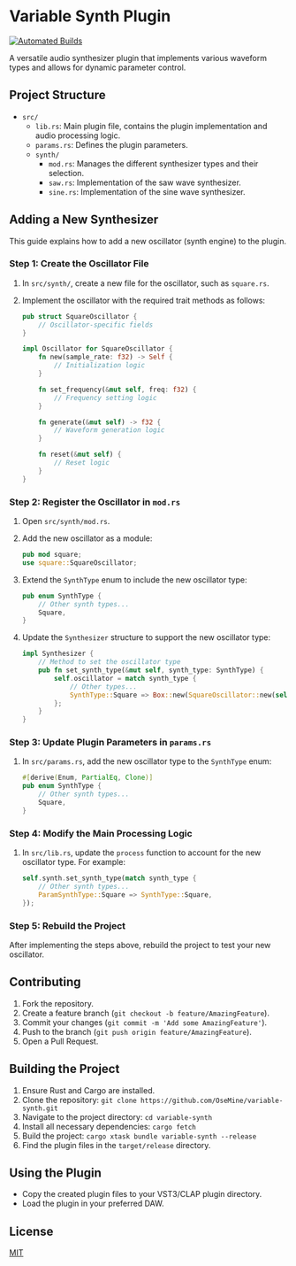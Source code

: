 # Variable Synth Plugin
[![Automated Builds](https://github.com/OseMine/variable-synth/actions/workflows/build.yml/badge.svg)](https://github.com/OseMine/variable-synth/actions/workflows/build.yml)

A versatile audio synthesizer plugin that implements various waveform types and allows for dynamic parameter control.

## Project Structure

- `src/`
  - `lib.rs`: Main plugin file, contains the plugin implementation and audio processing logic.
  - `params.rs`: Defines the plugin parameters.
  - `synth/`
    - `mod.rs`: Manages the different synthesizer types and their selection.
    - `saw.rs`: Implementation of the saw wave synthesizer.
    - `sine.rs`: Implementation of the sine wave synthesizer.

## Adding a New Synthesizer

This guide explains how to add a new oscillator (synth engine) to the plugin.

### Step 1: Create the Oscillator File

1. In `src/synth/`, create a new file for the oscillator, such as `square.rs`.
2. Implement the oscillator with the required trait methods as follows:

   ```rust
   pub struct SquareOscillator {
       // Oscillator-specific fields
   }

   impl Oscillator for SquareOscillator {
       fn new(sample_rate: f32) -> Self {
           // Initialization logic
       }

       fn set_frequency(&mut self, freq: f32) {
           // Frequency setting logic
       }

       fn generate(&mut self) -> f32 {
           // Waveform generation logic
       }

       fn reset(&mut self) {
           // Reset logic
       }
   }
   ```

### Step 2: Register the Oscillator in `mod.rs`

1. Open `src/synth/mod.rs`.
2. Add the new oscillator as a module:

   ```rust
   pub mod square;
   use square::SquareOscillator;
   ```

3. Extend the `SynthType` enum to include the new oscillator type:

   ```rust
   pub enum SynthType {
       // Other synth types...
       Square,
   }
   ```

4. Update the `Synthesizer` structure to support the new oscillator type:

   ```rust
   impl Synthesizer {
       // Method to set the oscillator type
       pub fn set_synth_type(&mut self, synth_type: SynthType) {
           self.oscillator = match synth_type {
               // Other types...
               SynthType::Square => Box::new(SquareOscillator::new(self.sample_rate)),
           };
       }
   }
   ```

### Step 3: Update Plugin Parameters in `params.rs`

1. In `src/params.rs`, add the new oscillator type to the `SynthType` enum:

   ```rust
   #[derive(Enum, PartialEq, Clone)]
   pub enum SynthType {
       // Other synth types...
       Square,
   }
   ```

### Step 4: Modify the Main Processing Logic

1. In `src/lib.rs`, update the `process` function to account for the new oscillator type. For example:

   ```rust
   self.synth.set_synth_type(match synth_type {
       // Other synth types...
       ParamSynthType::Square => SynthType::Square,
   });
   ```

### Step 5: Rebuild the Project

After implementing the steps above, rebuild the project to test your new oscillator.

## Contributing

1. Fork the repository.
2. Create a feature branch (`git checkout -b feature/AmazingFeature`).
3. Commit your changes (`git commit -m 'Add some AmazingFeature'`).
4. Push to the branch (`git push origin feature/AmazingFeature`).
5. Open a Pull Request.

## Building the Project

1. Ensure Rust and Cargo are installed.
2. Clone the repository: `git clone https://github.com/OseMine/variable-synth.git`
3. Navigate to the project directory: `cd variable-synth`
4. Install all necessary dependencies: `cargo fetch`
5. Build the project: `cargo xtask bundle variable-synth --release`
6. Find the plugin files in the `target/release` directory.

## Using the Plugin

- Copy the created plugin files to your VST3/CLAP plugin directory.
- Load the plugin in your preferred DAW.

## License

[MIT](https://choosealicense.com/licenses/mit/)